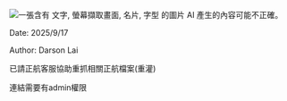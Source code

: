 ![一張含有 文字, 螢幕擷取畫面, 名片, 字型 的圖片 AI
產生的內容可能不正確。](media/media/image1.jpeg)

Date: 2025/9/17

Author: Darson Lai

已請正航客服協助重抓相關正航檔案(重灌)

連結需要有admin權限
